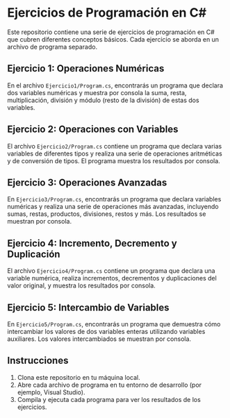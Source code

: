 # Ejercicios de Programación en C#

Este repositorio contiene una serie de ejercicios de programación en C# que cubren diferentes conceptos básicos. Cada ejercicio se aborda en un archivo de programa separado.

## Ejercicio 1: Operaciones Numéricas

En el archivo `Ejercicio1/Program.cs`, encontrarás un programa que declara dos variables numéricas y muestra por consola la suma, resta, multiplicación, división y módulo (resto de la división) de estas dos variables.

## Ejercicio 2: Operaciones con Variables

El archivo `Ejercicio2/Program.cs` contiene un programa que declara varias variables de diferentes tipos y realiza una serie de operaciones aritméticas y de conversión de tipos. El programa muestra los resultados por consola.

## Ejercicio 3: Operaciones Avanzadas

En `Ejercicio3/Program.cs`, encontrarás un programa que declara variables numéricas y realiza una serie de operaciones más avanzadas, incluyendo sumas, restas, productos, divisiones, restos y más. Los resultados se muestran por consola.

## Ejercicio 4: Incremento, Decremento y Duplicación

El archivo `Ejercicio4/Program.cs` contiene un programa que declara una variable numérica, realiza incrementos, decrementos y duplicaciones del valor original, y muestra los resultados por consola.

## Ejercicio 5: Intercambio de Variables

En `Ejercicio5/Program.cs`, encontrarás un programa que demuestra cómo intercambiar los valores de dos variables enteras utilizando variables auxiliares. Los valores intercambiados se muestran por consola.

## Instrucciones

1. Clona este repositorio en tu máquina local.
2. Abre cada archivo de programa en tu entorno de desarrollo (por ejemplo, Visual Studio).
3. Compila y ejecuta cada programa para ver los resultados de los ejercicios.
